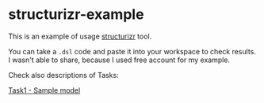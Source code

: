 # structurizr-example

This is an example of usage [structurizr](https://structurizr.com) tool.

You can take a `.dsl` code and paste it into your workspace to check results. I wasn't able to share, because I used free account for my example.

Check also descriptions of Tasks: 

[Task1 - Sample model](https://github.com/pgrabarczyk/structurizr-example/blob/master/Task1/Task1.md)

